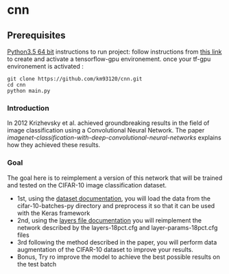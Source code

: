 # cnn

## Prerequisites
[Python3.5 64 bit](https://www.python.org/downloads)
instructions to run project:
follow instructions from [this link](https://www.pugetsystems.com/labs/hpc/The-Best-Way-to-Install-TensorFlow-with-GPU-Support-on-Windows-10-Without-Installing-CUDA-1187/) to create and activate a tensorflow-gpu environement.
once your tf-gpu environement is activated :
```
git clone https://github.com/km93120/cnn.git
cd cnn
python main.py
```

### Introduction

In 2012 Krizhevsky et al. achieved groundbreaking results in the field of image classification using a Convolutional Neural Network. The paper *imagenet-classification-with-deep-convolutional-neural-networks* explains how they achieved these results.

### Goal

The goal here is to reimplement a version of this network that will be trained and tested on the CIFAR-10 image classification dataset.

- 1st, using the [dataset documentation](http://www.cs.toronto.edu/~kriz/cifar.html), you will load the data from the cifar-10-batches-py directory and preprocess it so that it can be used with the Keras framework
- 2nd, using the [layers file documentation](https://code.google.com/archive/p/cuda-convnet/wikis/LayerParams.wiki) you will reimplement the network described by the layers-18pct.cfg and layer-params-18pct.cfg files
- 3rd following the method described in the paper, you will perform data augmentation of the CIFAR-10 dataset to improve your results.
- Bonus, Try ro improve the model to achieve the best possible results on the test batch


